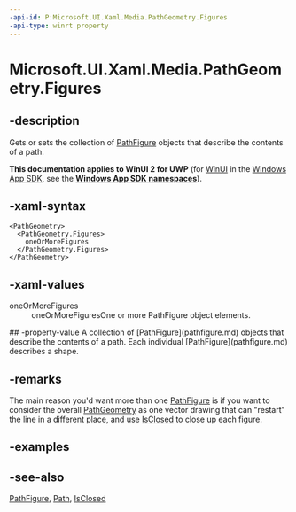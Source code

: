 ```yaml
---
-api-id: P:Microsoft.UI.Xaml.Media.PathGeometry.Figures
-api-type: winrt property
---
```


<!-- Property syntax
public Windows.UI.Xaml.Media.PathFigureCollection Figures { get;  set; }
-->

# Microsoft.UI.Xaml.Media.PathGeometry.Figures

## -description
Gets or sets the collection of [PathFigure](pathfigure.md) objects that describe the contents of a path.

**This documentation applies to WinUI 2 for UWP** (for [WinUI](/windows/apps/winui/winui3/) in the [Windows App SDK](/windows/apps/windows-app-sdk/), see the **[Windows App SDK namespaces](/windows/windows-app-sdk/api/winrt/)**).

## -xaml-syntax
```xaml
<PathGeometry>
  <PathGeometry.Figures>
    oneOrMoreFigures
  </PathGeometry.Figures>
</PathGeometry>
```


## -xaml-values
<dl>
<dt>oneOrMoreFigures</dt><dd>oneOrMoreFiguresOne or more PathFigure object elements.</dd>
</dl>
## -property-value
A collection of [PathFigure](pathfigure.md) objects that describe the contents of a path. Each individual [PathFigure](pathfigure.md) describes a shape.

## -remarks
The main reason you'd want more than one [PathFigure](pathfigure.md) is if you want to consider the overall [PathGeometry](pathgeometry.md) as one vector drawing that can "restart" the line in a different place, and use [IsClosed](pathfigure_isclosed.md) to close up each figure.

## -examples

## -see-also
[PathFigure](pathfigure.md), [Path](../microsoft.ui.xaml.shapes/path.md), [IsClosed](pathfigure_isclosed.md)
